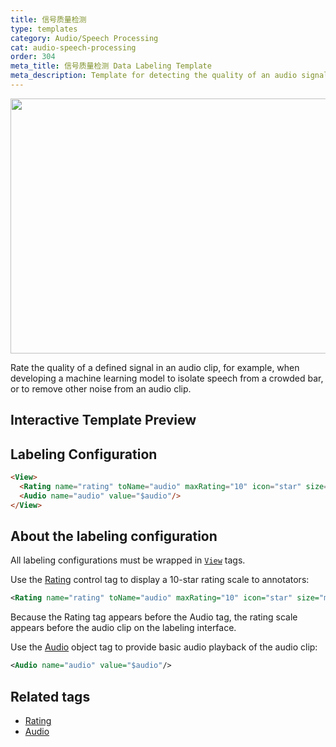 ```yaml
---
title: 信号质量检测
type: templates
category: Audio/Speech Processing
cat: audio-speech-processing
order: 304
meta_title: 信号质量检测 Data Labeling Template
meta_description: Template for detecting the quality of an audio signal with Label Studio for your machine learning and data science projects.
---
```


<img src="/images/templates/signal-quality-detection.png" alt="" class="gif-border" width="552px" height="408px" />

Rate the quality of a defined signal in an audio clip, for example, when developing a machine learning model to isolate speech from a crowded bar, or to remove other noise from an audio clip.

## Interactive Template Preview

<div id="main-preview"></div>

## Labeling Configuration

```html
<View>
  <Rating name="rating" toName="audio" maxRating="10" icon="star" size="medium" />
  <Audio name="audio" value="$audio"/>
</View>
```

## About the labeling configuration
All labeling configurations must be wrapped in [`View`](/tags/view.html) tags.

Use the [Rating](/tags/rating.html) control tag to display a 10-star rating scale to annotators:
```xml
<Rating name="rating" toName="audio" maxRating="10" icon="star" size="medium" />
```
Because the Rating tag appears before the Audio tag, the rating scale appears before the audio clip on the labeling interface.

Use the [Audio](/tags/audio.html) object tag to provide basic audio playback of the audio clip:
```xml
<Audio name="audio" value="$audio"/>
```

## Related tags
- [Rating](/tags/rating.html)
- [Audio](/tags/audio.html)
